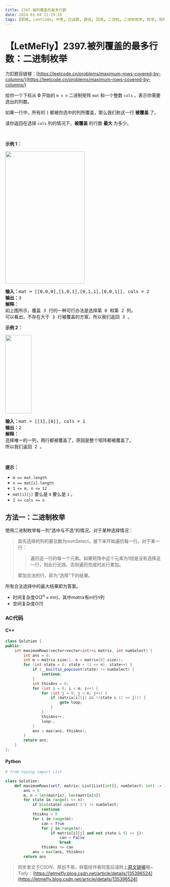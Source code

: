 ```yaml
---
title: 2397.被列覆盖的最多行数
date: 2024-01-04 21:19:10
tags: [题解, LeetCode, 中等, 位运算, 数组, 回溯, 二进制, 二进制枚举, 枚举, 矩阵]
---
```


# 【LetMeFly】2397.被列覆盖的最多行数：二进制枚举

力扣题目链接：[https://leetcode.cn/problems/maximum-rows-covered-by-columns/](https://leetcode.cn/problems/maximum-rows-covered-by-columns/)

<p>给你一个下标从 <strong>0</strong>&nbsp;开始的&nbsp;<code>m x n</code>&nbsp;二进制矩阵&nbsp;<code>mat</code>&nbsp;和一个整数&nbsp;<code>cols</code>&nbsp;，表示你需要选出的列数。</p>

<p>如果一行中，所有的 <code>1</code> 都被你选中的列所覆盖，那么我们称这一行 <strong>被覆盖</strong>&nbsp;了。</p>

<p>请你返回在选择 <code>cols</code>&nbsp;列的情况下，<strong>被覆盖</strong>&nbsp;的行数 <strong>最大</strong>&nbsp;为多少。</p>

<p>&nbsp;</p>

<p><strong>示例 1：</strong></p>

<p><strong><img alt="" src="https://assets.leetcode.com/uploads/2022/07/14/rowscovered.png" style="width: 250px; height: 417px;"></strong></p>

<pre><b>输入：</b>mat = [[0,0,0],[1,0,1],[0,1,1],[0,0,1]], cols = 2
<b>输出：</b>3
<strong>解释：</strong>
如上图所示，覆盖 3 行的一种可行办法是选择第 0 和第 2 列。
可以看出，不存在大于 3 行被覆盖的方案，所以我们返回 3 。
</pre>

<p><strong>示例 2：</strong></p>

<p><strong><img alt="" src="https://assets.leetcode.com/uploads/2022/07/14/rowscovered2.png" style="width: 83px; height: 247px;"></strong></p>

<pre><b>输入：</b>mat = [[1],[0]], cols = 1
<b>输出：</b>2
<strong>解释：</strong>
选择唯一的一列，两行都被覆盖了，原因是整个矩阵都被覆盖了。
所以我们返回 2 。
</pre>

<p>&nbsp;</p>

<p><strong>提示：</strong></p>

<ul>
	<li><code>m == mat.length</code></li>
	<li><code>n == mat[i].length</code></li>
	<li><code>1 &lt;= m, n &lt;= 12</code></li>
	<li><code>mat[i][j]</code>&nbsp;要么是&nbsp;<code>0</code>&nbsp;要么是&nbsp;<code>1</code>&nbsp;。</li>
	<li><code>1 &lt;= cols &lt;= n</code></li>
</ul>


    
## 方法一：二进制枚举

使用二进制枚举每一列“选中与不选”的情况。对于某种选择情况：

> 首先选择的列的要总数为numSelect。接下来开始遍历每一行。对于某一行：
>
> > 遍历这一行的每一个元素。如果矩阵中这个元素为1但是没有选择这一行，则此行无效。否则遍历完成时此行累加。
>
> 累加合法的行，即为“选择”下的结果。

所有合法选择中的最大结果即为答案。

+ 时间复杂度$O(2^n\times mn)$，其中$matrix$有$m$行$n$列
+ 空间复杂度$O(1)$

### AC代码

#### C++

```cpp
class Solution {
public:
    int maximumRows(vector<vector<int>>& matrix, int numSelect) {
        int ans = 0;
        int m = matrix.size(), n = matrix[0].size();
        for (int state = 0; state < (1 << n); state++) {
            if (__builtin_popcount(state) != numSelect) {
                continue;
            }
            int thisAns = 0;
            for (int i = 0; i < m; i++) {
                for (int j = 0; j < n; j++) {
                    if (matrix[i][j] && !(state & (1 << j))) {
                        goto loop;
                    }
                }
                thisAns++;
                loop:;
            }
            ans = max(ans, thisAns);
        }
        return ans;
    }
};
```

#### Python

```python
# from typing import List

class Solution:
    def maximumRows(self, matrix: List[List[int]], numSelect: int) -> int:
        ans = 0
        m, n = len(matrix), len(matrix[0])
        for state in range(1 << n):
            if bin(state).count('1') != numSelect:
                continue
            thisAns = 0
            for i in range(m):
                can = True
                for j in range(n):
                    if matrix[i][j] and not state & (1 << j):
                        can = False
                        break
                thisAns += can
            ans = max(ans, thisAns)
        return ans
```

> 同步发文于CSDN，原创不易，转载经作者同意后请附上[原文链接](https://blog.tisfy.eu.org/2024/01/04/LeetCode%202397.%E8%A2%AB%E5%88%97%E8%A6%86%E7%9B%96%E7%9A%84%E6%9C%80%E5%A4%9A%E8%A1%8C%E6%95%B0/)哦~
> Tisfy：[https://letmefly.blog.csdn.net/article/details/135396524](https://letmefly.blog.csdn.net/article/details/135396524)
